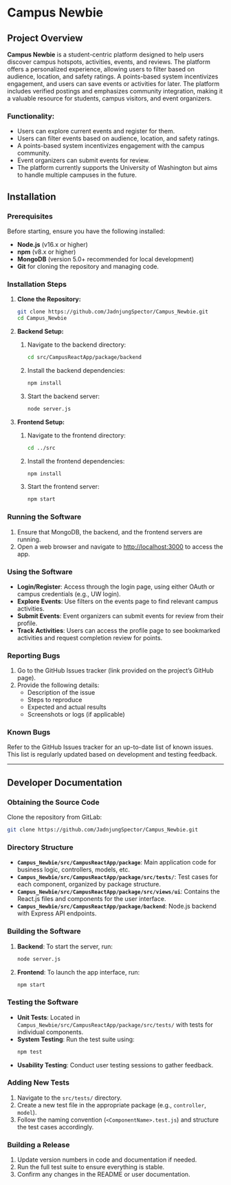 

# Campus Newbie

## Project Overview

**Campus Newbie** is a student-centric platform designed to help users discover campus hotspots, activities, events, and reviews. The platform offers a personalized experience, allowing users to filter based on audience, location, and safety ratings. A points-based system incentivizes engagement, and users can save events or activities for later. The platform includes verified postings and emphasizes community integration, making it a valuable resource for students, campus visitors, and event organizers.

### Functionality:
- Users can explore current events and register for them.
- Users can filter events based on audience, location, and safety ratings.
- A points-based system incentivizes engagement with the campus community.
- Event organizers can submit events for review.
- The platform currently supports the University of Washington but aims to handle multiple campuses in the future.

## Installation

### Prerequisites
Before starting, ensure you have the following installed:
- **Node.js** (v16.x or higher)
- **npm** (v8.x or higher)
- **MongoDB** (version 5.0+ recommended for local development)
- **Git** for cloning the repository and managing code.

### Installation Steps

1. **Clone the Repository:**
   ```bash
   git clone https://github.com/JadnjungSpector/Campus_Newbie.git
   cd Campus_Newbie
   ```

2. **Backend Setup:**
   1. Navigate to the backend directory:
      ```bash
      cd src/CampusReactApp/package/backend
      ```
   2. Install the backend dependencies:
      ```bash
      npm install
      ```
   3. Start the backend server:
      ```bash
      node server.js
      ```

3. **Frontend Setup:**
   1. Navigate to the frontend directory:
      ```bash
      cd ../src
      ```
   2. Install the frontend dependencies:
      ```bash
      npm install
      ```
   3. Start the frontend server:
      ```bash
      npm start
      ```

### Running the Software

1. Ensure that MongoDB, the backend, and the frontend servers are running.
2. Open a web browser and navigate to [http://localhost:3000](http://localhost:3000) to access the app.

### Using the Software

- **Login/Register**: Access through the login page, using either OAuth or campus credentials (e.g., UW login).
- **Explore Events**: Use filters on the events page to find relevant campus activities.
- **Submit Events**: Event organizers can submit events for review from their profile.
- **Track Activities**: Users can access the profile page to see bookmarked activities and request completion review for points.

### Reporting Bugs
1. Go to the GitHub Issues tracker (link provided on the project’s GitHub page).
2. Provide the following details:
   - Description of the issue
   - Steps to reproduce
   - Expected and actual results
   - Screenshots or logs (if applicable)

### Known Bugs
Refer to the GitHub Issues tracker for an up-to-date list of known issues. This list is regularly updated based on development and testing feedback.

---

## Developer Documentation

### Obtaining the Source Code
Clone the repository from GitLab:
```bash
git clone https://github.com/JadnjungSpector/Campus_Newbie.git
```

### Directory Structure

- **`Campus_Newbie/src/CampusReactApp/package`**: Main application code for business logic, controllers, models, etc.
- **`Campus_Newbie/src/CampusReactApp/package/src/tests/`**: Test cases for each component, organized by package structure.
- **`Campus_Newbie/src/CampusReactApp/package/src/views/ui`**: Contains the React.js files and components for the user interface.
- **`Campus_Newbie/src/CampusReactApp/package/backend`**: Node.js backend with Express API endpoints.

### Building the Software

1. **Backend**: To start the server, run:
   ```bash
   node server.js
   ```
2. **Frontend**: To launch the app interface, run:
   ```bash
   npm start
   ```

### Testing the Software

- **Unit Tests**: Located in `Campus_Newbie/src/CampusReactApp/package/src/tests/` with tests for individual components.
- **System Testing**: Run the test suite using:
  ```bash
  npm test
  ```
- **Usability Testing**: Conduct user testing sessions to gather feedback.

### Adding New Tests

1. Navigate to the `src/tests/` directory.
2. Create a new test file in the appropriate package (e.g., `controller`, `model`).
3. Follow the naming convention (`<ComponentName>.test.js`) and structure the test cases accordingly.

### Building a Release

1. Update version numbers in code and documentation if needed.
2. Run the full test suite to ensure everything is stable.
3. Confirm any changes in the README or user documentation.
